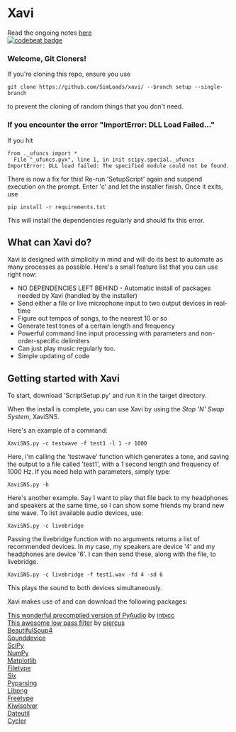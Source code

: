 # Xavi
Read the ongoing notes [here](http://bit.do/xavinotes)  
[![codebeat badge](https://codebeat.co/badges/1d581795-499a-4b58-9ba4-f51ab8f48f31)](https://codebeat.co/projects/github-com-simloads-xavi-master)

### Welcome, Git Cloners!
If you're cloning this repo, ensure you use
```
git clone https://github.com/SimLoads/xavi/ --branch setup --single-branch
```
to prevent the cloning of random things that you don't need.

### If you encounter the error "ImportError: DLL Load Failed..."

If you hit     
```
from ._ufuncs import *
  File "_ufuncs.pyx", line 1, in init scipy.special._ufuncs
ImportError: DLL load failed: The specified module could not be found.
```
There is now a fix for this! Re-run 'SetupScript' again and suspend execution on the prompt. Enter 'c' and let the installer finish. Once it exits, use
```
pip install -r requirements.txt
```
This will install the dependencies regularly and should fix this error. 

## What can Xavi do?
Xavi is designed with simplicity in mind and will do its best to automate as many processes as possible. Here's a small feature list that you can use right now: 
+ NO DEPENDENCIES LEFT BEHIND - Automatic install of packages needed by Xavi (handled by the installer) 
+ Send either a file or live microphone input to two output devices in real-time
+ Figure out tempos of songs, to the nearest 10 or so
+ Generate test tones of a certain length and frequency
+ Powerful command line input processing with parameters and non-order-specific delimiters
+ Can just play music regularly too.
+ Simple updating of code

## Getting started with Xavi
To start, download 'ScriptSetup.py' and run it in the target directory.


When the install is complete, you can use Xavi by using the _Stop 'N' Swap System_, XaviSNS.

Here's an example of a command:
```
XaviSNS.py -c testwave -f test1 -l 1 -r 1000
```
Here, i'm calling the 'testwave' function which generates a tone, and saving the output to a file called 'test1', with a 1 second length and frequency of 1000 Hz. If you need help with parameters, simply type:  
```
XaviSNS.py -h
```


Here's another example. Say I want to play that file back to my headphones and speakers at the same time, so I can show some friends my brand new sine wave. To list available audio devices, use:
```
XaviSNS.py -c livebridge
```
Passing the livebridge function with no arguments returns a list of recommended devices. In my case, my speakers are device '4' and my headphones are device '6'. I can then send these, along with the file, to livebridge.
```
XaviSNS.py -c livebridge -f test1.wav -fd 4 -sd 6
```
This plays the sound to both devices simultaneously. 


Xavi makes use of and can download the following packages: 

[This wonderful precompiled version of PyAudio](https://github.com/intxcc/pyaudio_portaudio) by [intxcc](https://github.com/intxcc)  
[This awesome low pass filter](https://gist.github.com/piercus/b005ed5fbc70761bde96) by [piercus](https://github.com/piercus)  
[BeautifulSoup4](https://www.pypi.org/project/beautifulsoup4/)  
[Sounddevice](https://www.pypi.org/project/sounddevice/)  
[SciPy](https://www.scipy.org/)  
[NumPy](https://www.numpy.org/)  
[Matplotlib](https://matplotlib.org/)  
[Filetype](https://pypi.org/project/filetype)  
[Six](https://pypi.org/project/six/)  
[Pyparsing](https://pypi.org/project/pyparsing/)  
[Libpng](http://www.libpng.org/pub/png/libpng.html)  
[Freetype](https://www.freetype.org/)  
[Kiwisolver](https://pypi.org/project/kiwisolver/)  
[Dateutil](https://pypi.org/project/python-dateutil/)  
[Cycler](https://pypi.org/project/Cycler/)  


